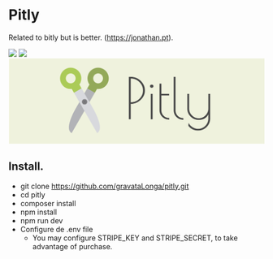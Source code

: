 # Pitly
Related to bitly but is better. (https://jonathan.pt).  
  
<img src="https://circleci.com/gh/gravataLonga/pitly.png?style=shield&circle-token=00e214dfd5e7bbf601df6dbe05fac392bd40f9e4"> 
<img src="https://travis-ci.org/gravataLonga/pitly.svg?branch=master">  

<img src="./pitly-01.png">

## Install. 

 - git clone https://github.com/gravataLonga/pitly.git  
 - cd pitly  
 - composer install  
 - npm install  
 - npm run dev  
 - Configure de .env file  
    - You may configure STRIPE_KEY and STRIPE_SECRET, to take advantage of purchase.  


